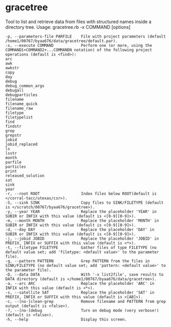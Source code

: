 # gracetree


Tool to list and retrieve data from files with structured names inside a directory tree.
Usage: gracetree.rb -x COMMAND [options]

    -p, --parameters-file PARFILE    File with project parameters (default /home1/00767/byaa676/data/gracetree/default.par).
    -x, --execute COMMAND            Perform one (or more, using the COMMAND1+COMMAND2+...COMMANDN notation) of the following project operations (default is <find>):
    arc
    awk
    awkstr
    copy
    day
    debug
    debug_common_args
    debugall
    debugparticles
    filename
    filename_quick
    filename_raw
    filetype
    filetypelist
    find
    findstr
    grep
    grepstr
    jobid
    jobid_replaced
    ls
    lsstr
    month
    parfile
    particles
    print
    released_solution
    sat
    sink
    year
    -r, --root ROOT                  Index files below ROOT(default is </corral-tacc/utexas/csr>).
    -S, --sink SINK                  Copy files to SINK/FILETYPE (default is </scratch/00767/byaa676/gracetree>).
    -y, --year YEAR                  Replace the placeholder 'YEAR' in SUBIR or INFIX with this value (default is <[0-9][0-9]>).
    -m, --month MONTH                Replace the placeholder 'MONTH' in SUBIR or INFIX with this value (default is <[0-9][0-9]>).
    -d, --day DAY                    Replace the placeholder 'DAY' in SUBIR or INFIX with this value (default is <[0-9][0-9]>).
    -j, --jobid JOBID                Replace the placeholder 'JOBID' in PREFIX, INFIX or SUFFIX with this value (default is <*>).
    -t, --filetype FILETYPE          Gather files of type FILETYPE (no default value set; add 'filetype: <default value>' to the parameter file).
    -g, --pattern PATTERN            Grep PATTERN from the files in SINK/FILETYPE (no default value set; add 'pattern: <default value>' to the parameter file).
    -D, --data DATA                  With '-x list2file', save results to DATA directory (default is </home1/00767/byaa676/data/gracetree>).
    -a, --arc ARC                    Replace the placeholder 'ARC' in INFIX with this value (default is <*>).
    -s, --satellite SAT              Replace the placeholder 'SAT' in PREFIX, INFIX or SUFFIX with this value (default is <[AB]>).
    -c, --[no-]clean-grep            Remove filename and PATTERN from grep output (default is <false>).
    -?, --[no-]debug                 Turn on debug mode (very verbose!) (default is <false>).
    -h, --help                       Display this screen.
